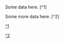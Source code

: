 
Some data here. [^1]

Some more data here. [^2]



[^1](/citations.md#first)


[^2](/citations.md#second)



